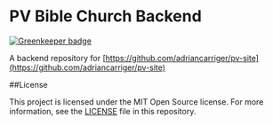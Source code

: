 # PV Bible Church Backend

[![Greenkeeper badge](https://badges.greenkeeper.io/adriancarriger/pv-backend.svg)](https://greenkeeper.io/)

A backend repository for [https://github.com/adriancarriger/pv-site](https://github.com/adriancarriger/pv-site)

##License

This project is licensed under the MIT Open Source license. For more information, see the [LICENSE](LICENSE) file in this repository.